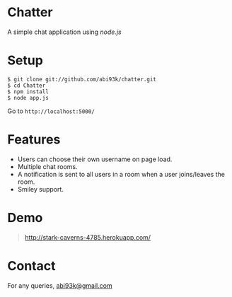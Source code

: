 Chatter
=======

A simple chat application using *node.js*

Setup
=======
    $ git clone git://github.com/abi93k/chatter.git
    $ cd Chatter
    $ npm install
    $ node app.js
  
Go to `http://localhost:5000/`

Features
=======
- Users can choose their own username on page load.
- Multiple chat rooms.
- A notification is sent to all users in a room when a user joins/leaves the room.
- Smiley support.


Demo
=======
> http://stark-caverns-4785.herokuapp.com/

Contact
=======
For any queries, abi93k@gmail.com

